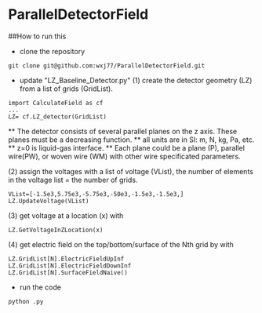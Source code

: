 # ParallelDetectorField

##How to run this

* clone the repository
```
git clone git@github.com:wxj77/ParallelDetectorField.git
```

* update "LZ_Baseline_Detector.py" 
(1) create the detector geometry (LZ) from a list of grids (GridList).
    
```
import CalculateField as cf
...
LZ= cf.LZ_detector(GridList)
```
    
** The detector consists of several parallel planes on the z axis. These planes must be a decreasing function.
** all units are in SI: m, N, kg, Pa, etc.
** z=0 is liquid-gas interface. 
** Each plane could be a plane (P), parallel wire(PW), or woven wire (WM) with other wire specificated parameters.
    
(2) assign the voltages with a list of voltage (VList), the number of elements in the voltage list = the number of grids.
    
```
VList=[-1.5e3,5.75e3,-5.75e3,-50e3,-1.5e3,-1.5e3,]
LZ.UpdateVoltage(VList)
```
    
(3) get voltage at a location (x) with 

```
LZ.GetVoltageInZLocation(x)
```

(4) get electric field on the top/bottom/surface of the Nth grid by with 

```
LZ.GridList[N].ElectricFieldUpInf
LZ.GridList[N].ElectricFieldDownInf
LZ.GridList[N].SurfaceFieldNaive()
```


* run the code 
```
python .py
```





